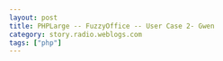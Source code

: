 ```yaml
---
layout: post
title: PHPLarge -- FuzzyOffice -- User Case 2- Gwen
category: story.radio.weblogs.com
tags: ["php"]
---
```

<head>
<meta http-equiv="Content-Type" content="text/html; charset=UTF-8">
    <meta http-equiv="Expires" content="Mon, 01 Jan 1990 01:00:00 GMT">
    <title>PHPLarge :: FuzzyOffice :: User Case 2: Gwen</title>
    <style type="text/css">
      body {
        margin-top: 0px;
        margin-left: 0px;
        margin-right: 0px;
        margin-bottom: 0px;
        }

      body, td, p {
        font-family: verdana, sans-serif;
        font-size: 90%;
        }

      h2 { 
        font-family: Verdana, Arial, Helvetica, sans-serif; font-size: 24px; font-weight: bold
        }
      .header {
        font-family: Verdana, Arial, Helvetica, sans-serif; font-size: 40px; font-weight: bold
        }
      .realsmall {
        font-family: Verdana, Arial, Helvetica, sans-serif; font-size: 9px;
        }
      .small {
        font-family: Verdana, Arial, Helvetica, sans-serif; font-size: 10px;
        }
      </style>
    </head>

| 

 |

| ![](http://radio.weblogs.com/0103807/images/trans60x60.gif)  
 | Last updated: 8/19/2002; 10:36:29 AM  
 | ![](http://radio.weblogs.com/0103807/images/trans60x60.gif) |

| ![](http://radio.weblogs.com/0103807/images/trans60x1.gif)  
 | 

<font size="+3"><b><a href="http://radio.weblogs.com/0103807/" style="color:black; text-decoration:none">The FuzzyBlog!</a></b></font>  
_Marketing 101. Consulting 101. PHP Consulting. Random geeky stuff. I Blog Therefore I Am._

<font size="+1"><b>PHPLarge :: FuzzyOffice :: User Case 2: Gwen</b></font>

<font size="+1"><b>PHPLarge :: FuzzyOffice :: 004 - User Case 2: Gwen</b></font>

## Day 1: Jackie

Jacquelin, who goes by Jackie, lives with her mother in Park Ridge, Illinois, outside Chicago. She is 19 years old, a senior in high school, and she is an A student. The reason she is an A student is partly because she has private tutors to help her, but mostly because she studies diligently and reads voraciously. She has all of her textbooks on audiocassette, which she listens to on a special tape player that can intelligibly play the tapes at 3 times their normal speed with minimal distortion. She has been blind for 8 years.

Since she was not born blind, Jackie understands sighted concepts like colors, and she still talks about colors with her mother in terms of things that were in her life "before". The one thing she does not talk about is the car accident that killed her father and left her blind; it is only referred to indirectly by prepositions: "before" and "after". "This is green like the walls of the living room before." "It's sort of like that pink sweater you wore before, only lighter." And so forth.

Jackie is two years behind her classmates in school, due to her difficulty adjusting to life immediately after. This fall, she will be attending the University of Chicago and majoring in comparative literature. She is excited about going to college, partly because she hopes to make new friends, and partly because she will be able to do so much more of her classwork online: reading class schedules, submitting papers, and instant messaging with her professors and classmates. She has few friends in her high school; she spends most of her time with her mother, and the rest online.

She spends over $300 a month on audio books, music, and the usual array of geek gadgets. Most of her audio books are still on tape, although she is finding more and more interesting reading material that she can download and have her eBook reader read to her. Music on CD, and gadgets, gadgets, gadgets, all from online retailers.

It's not that online shopping is necessarily easy, but it's light years ahead of taking the train to the local mall and trying to get a saleperson's attention. Also, shopping online is something she can do without her guide dog, Arthur. She dislikes Arthur; he's not as good as her previous guide dogs, Lancelot and Guinevere, both of whom are now retired and live with her and her mother. She tells them apart by their collars; Arthur has a smooth collar, Lancelot's is spiked, Guinevere's is grooved.

Like the majority of blind people, Jackie knows very little Braille. She has a Braille label maker to mark her CDs, but she can not read Braille books, because they are written in grade 2 Braille, which she has never learned. When she shops and plays online, she uses the latest version of [JAWS](http://www.freedomscientific.com/fs_products/software_jaws.asp), a screen reader that integrates with Internet Explorer on Windows. JAWS uses an advanced text-to-speech synthesizer to read web sites aloud. It also has a mind-numbing array of esoteric keyboard shortcuts for navigating through web sites, all of which Jackie has memorized. She can read well-designed web sites even more quickly than she can read her audio textbooks.

<script src="http://radiocomments.userland.com/comments?u=103807&amp;c=counts" type="text/javascript"></script>[comment&nbsp;[<script type="text/javascript" language="JavaScript">commentCounter ("stories/2002/08/19/phplargeFuzzyofficeUserCase2Gwen")</script>]](http://radiocomments.userland.com/comments?u=103807&p=stories%2F2002%2F08%2F19%2FphplargeFuzzyofficeUserCase2Gwen&link=http%3A%2F%2Fradio.weblogs.com%2F0103807%2Fstories%2F2002%2F08%2F19%2FphplargeFuzzyofficeUserCase2Gwen.txt "Click here to comment on this page.")

<script language="JavaScript" type="text/javascript"><!--
	var imageUrl = "http://radio.xmlstoragesystem.com/weblogStats/count.gif";
	var imageTag = "<img src=\"" + imageUrl + "?group=radio1&usernum=103807&referer=" + escape (document.referrer) + "\" height=\"1\" width=\"1\">";
	document.write (imageTag);
	//--></script>

 | ![](http://radio.weblogs.com/0103807/images/trans60x1.gif)  
 |
| ![](http://radio.weblogs.com/0103807/images/trans60x60.gif)  
 | Copyright 2002 © The FuzzyStuff  
 | ![](http://radio.weblogs.com/0103807/images/trans60x60.gif)  
 |

